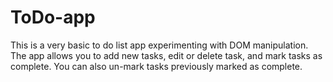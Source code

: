 # ToDo-app
This is a very basic to do list app experimenting with DOM manipulation.  The app allows you to add new tasks, edit or delete task, and mark tasks as complete. You can also un-mark tasks previously marked as complete.
